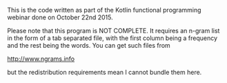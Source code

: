 This is the code written as part of the Kotlin functional programming webinar done on October 22nd 2015.

Please note that this program is NOT COMPLETE. It requires an n-gram list in the form of a tab separated
file, with the first column being a frequency and the rest being the words. You can get such files from
 
   http://www.ngrams.info
   
but the redistribution requirements mean I cannot bundle them here.